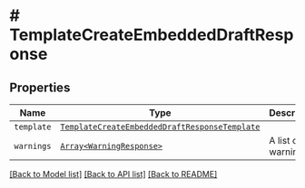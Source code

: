 # # TemplateCreateEmbeddedDraftResponse



## Properties

Name | Type | Description | Notes
------------ | ------------- | ------------- | -------------
| `template` | [```TemplateCreateEmbeddedDraftResponseTemplate```](TemplateCreateEmbeddedDraftResponseTemplate.md) |    |  |
| `warnings` | [```Array<WarningResponse>```](WarningResponse.md) |  A list of warnings.  |  |

[[Back to Model list]](../../README.md#models) [[Back to API list]](../../README.md#endpoints) [[Back to README]](../../README.md)
